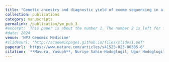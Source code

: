 ```yaml
---
title: "Genetic ancestry and diagnostic yield of exome sequencing in a diverse population"
collection: publications
category: manuscripts
permalink: /publication/ym_pub_3
#excerpt: 'This paper is about the number 1. The number 2 is left for future work.'
#date: 2024
venue: 'NPJ Genomic Medicine'
#slidesurl: 'http://academicpages.github.io/files/slides1.pdf'
paperurl: 'https://www.nature.com/articles/s41525-023-00385-6'
citation: '**Mavura, Yusuph**, Nuriye Sahin-Hodoglugil, Ugur Hodoglugil, Mark Kvale, Pierre-Marie Martin, Jessica Van Ziffle, W. Patrick Devine, ... & Neil Risch. NPJ Genomic Medicine 9, no. 1 (2024): 1.'
---
```

